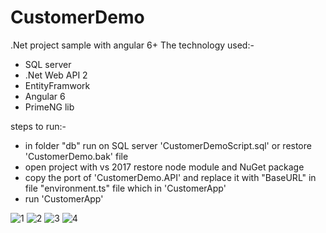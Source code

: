 # CustomerDemo
.Net project sample with angular 6+ 
The technology used:-
- SQL server
- .Net Web API 2
- EntityFramwork
- Angular 6 
- PrimeNG lib

steps to run:-
- in folder "db"  run on SQL server 'CustomerDemoScript.sql' 
 or restore 'CustomerDemo.bak' file
- open project with vs 2017 restore node module and NuGet package  
- copy the port of 'CustomerDemo.API' and replace it with "BaseURL" in file "environment.ts" file which in 'CustomerApp'
- run  'CustomerApp'

![1](https://user-images.githubusercontent.com/7274734/41750613-3adfbedc-75bd-11e8-8fd4-6491aa826758.PNG)
![2](https://user-images.githubusercontent.com/7274734/41750614-3b0db59e-75bd-11e8-8db6-e5cfe13b2734.PNG)
![3](https://user-images.githubusercontent.com/7274734/41750620-3d93c326-75bd-11e8-985d-179b4ae552e8.PNG)
![4](https://user-images.githubusercontent.com/7274734/41750621-3e3f75d6-75bd-11e8-9f12-d36daca4523c.PNG)
